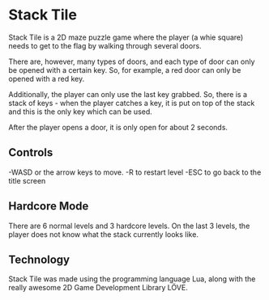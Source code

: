 # Stack Tile #
Stack Tile is a 2D maze puzzle game where the player (a whie square) needs to get to the flag by walking through several doors.

There are, however, many types of doors, and each type of door can only be opened with a certain key. So, for example, a red door can only be opened with a red key.

Additionally, the player can only use the last key grabbed. So, there is a stack of keys - when the player catches a key, it is put on top of the stack and this is the only key which can be used.

After the player opens a door, it is only open for about 2 seconds.

## Controls ##
-WASD or the arrow keys to move.
-R to restart level
-ESC to go back to the title screen

## Hardcore Mode ##
There are 6 normal levels and 3 hardcore levels. On the last 3 levels, the player does not know what the stack currently looks like.

## Technology ##
Stack Tile was made using the programming language Lua, along with the really awesome 2D Game Development Library LÖVE.
